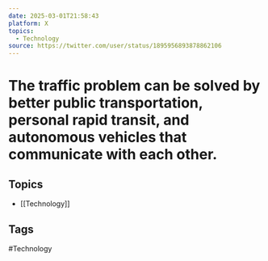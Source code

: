 ```yaml
---
date: 2025-03-01T21:58:43
platform: X
topics:
  - Technology
source: https://twitter.com/user/status/1895956893878862106
---
```

# The traffic problem can be solved by better public transportation, personal rapid transit, and autonomous vehicles that communicate with each other.

## Topics
- [[Technology]]

## Tags
#Technology